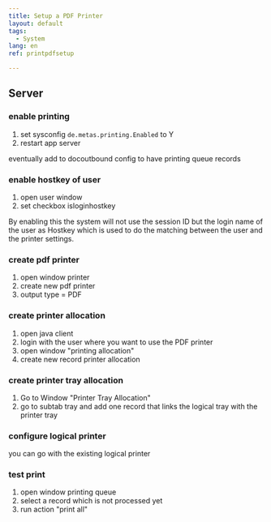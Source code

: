 ```yaml
---
title: Setup a PDF Printer
layout: default
tags:
  - System
lang: en
ref: printpdfsetup

---
```



## Server
### enable printing 

1. set sysconfig `de.metas.printing.Enabled` to Y
1. restart app server

eventually add to docoutbound config to have printing queue records


### enable hostkey of user

1. open user window
2. set checkbox isloginhostkey

By enabling this the system will not use the session ID but the login name of the user as Hostkey which is used to do the matching between the user and the printer settings.

### create pdf printer

1. open window printer
1. create new pdf printer
1. output type = PDF

### create printer allocation

1. open java client
1. login with the user where you want to use the PDF printer
1. open window "printing allocation"
1. create new record printer allocation

### create printer tray allocation
1. Go to Window "Printer Tray Allocation"
1. go to subtab tray and add one record that links the logical tray with the printer tray

### configure logical printer

you can go with the existing logical printer

### test print

1. open window printing queue 
1. select a record which is not processed yet
1. run action "print all"
